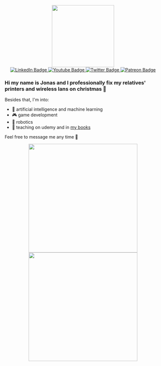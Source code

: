 <div id="header" align="center">
  <a href="https://stonedrum.de/">
    <img src="https://stonedrum.de/wp-content/uploads/2018/11/cropped-StoneDrumTitle.png" width="200"/>
  </a>

<div id="badges">
  <a href="https://www.linkedin.com/in/dr-jonas-freiknecht-982b82232/">
    <img src="https://img.shields.io/badge/LinkedIn-blue?style=for-the-badge&logo=linkedin&logoColor=white" alt="LinkedIn Badge"/>
  </a>
  <a href="https://www.youtube.com/padmalcom">
    <img src="https://img.shields.io/badge/YouTube-red?style=for-the-badge&logo=youtube&logoColor=white" alt="Youtube Badge"/>
  </a>
  <a href="https://twitter.com/padmalcom">
    <img src="https://img.shields.io/badge/Twitter-blue?style=for-the-badge&logo=twitter&logoColor=white" alt="Twitter Badge"/>
  </a>
  <a href="https://www.patreon.com/padmalcom">
    <img src="https://img.shields.io/endpoint.svg?url=https%3A%2F%2Fshieldsio-patreon.vercel.app%2Fapi%3Fusername%3Dendel%26type%3Dpatrons&style=flat" alt="Patreon Badge" />
  </a>
</div>
<img src="https://komarev.com/ghpvc/?username=padmalcom&style=flat-square&color=blue" alt=""/>
  
</div>

### Hi my name is Jonas and I professionally fix my relatives' printers and wireless lans on christmas 🎄

Besides that, I'm into:

- 🧠 artificial intelligence and machine learning
- 🎮 game development
- 🤖 robotics
- 🏫 teaching on udemy and in [my books](https://www.amazon.de/Jonas-Freiknecht/e/B009P0H6SA)

Feel free to message me any time 💬


<p align='center'>
  <a href="#"><img src="https://github-readme-stats.vercel.app/api?username=padmalcom&show_icons=true&count_private=false&theme=dark" width="350"></a>
  <a href="#"><img src="https://github-readme-stats.vercel.app/api/top-langs/?username=padmalcom&layout=compact&theme=dark" width="350"></a>
</p>
